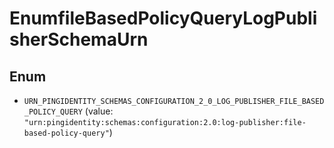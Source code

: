 

# EnumfileBasedPolicyQueryLogPublisherSchemaUrn

## Enum


* `URN_PINGIDENTITY_SCHEMAS_CONFIGURATION_2_0_LOG_PUBLISHER_FILE_BASED_POLICY_QUERY` (value: `"urn:pingidentity:schemas:configuration:2.0:log-publisher:file-based-policy-query"`)



